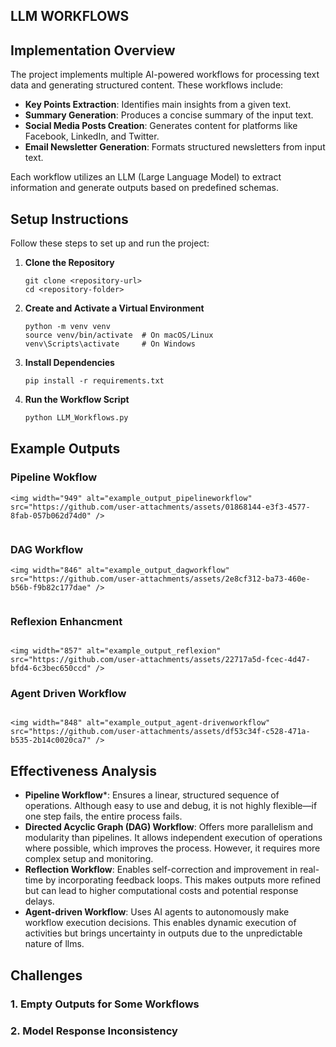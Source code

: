 ## LLM WORKFLOWS

## Implementation Overview

The project implements multiple AI-powered workflows for processing text data and generating structured content. These workflows include:
- **Key Points Extraction**: Identifies main insights from a given text.
- **Summary Generation**: Produces a concise summary of the input text.
- **Social Media Posts Creation**: Generates content for platforms like Facebook, LinkedIn, and Twitter.
- **Email Newsletter Generation**: Formats structured newsletters from input text.

Each workflow utilizes an LLM (Large Language Model) to extract information and generate outputs based on predefined schemas.

## Setup Instructions

Follow these steps to set up and run the project:

1. **Clone the Repository**
   ```
   git clone <repository-url>
   cd <repository-folder>
   ```

2. **Create and Activate a Virtual Environment**
   ```
   python -m venv venv
   source venv/bin/activate  # On macOS/Linux
   venv\Scripts\activate     # On Windows
   ```

3. **Install Dependencies**
   ```
   pip install -r requirements.txt
   ```

4. **Run the Workflow Script**
   ```sh
   python LLM_Workflows.py
   ```


## Example Outputs

### Pipeline Wokflow
```
<img width="949" alt="example_output_pipelineworkflow" src="https://github.com/user-attachments/assets/01868144-e3f3-4577-8fab-057b062d74d0" />


```

### DAG Workflow
```
<img width="846" alt="example_output_dagworkflow" src="https://github.com/user-attachments/assets/2e8cf312-ba73-460e-b56b-f9b82c177dae" />


```

### Reflexion Enhancment 
```

<img width="857" alt="example_output_reflexion" src="https://github.com/user-attachments/assets/22717a5d-fcec-4d47-bfd4-6c3bec650ccd" />

```

### Agent Driven Workflow 
```

<img width="848" alt="example_output_agent-drivenworkflow" src="https://github.com/user-attachments/assets/df53c34f-c528-471a-b535-2b14c0020ca7" />

```

## Effectiveness Analysis

- **Pipeline Workflow***: Ensures a linear, structured sequence of operations. Although easy to use and debug, it is not highly flexible—if one step fails, the entire process fails.
- **Directed Acyclic Graph (DAG) Workflow**: Offers more parallelism and modularity than pipelines. It allows independent execution of operations where possible, which improves the process. However, it requires more complex setup and monitoring.
- **Reflection Workflow**: Enables self-correction and improvement in real-time by incorporating feedback loops. This makes outputs more refined but can lead to higher computational costs and potential response delays.
- **Agent-driven Workflow**: Uses AI agents to autonomously make workflow execution decisions. This enables dynamic execution of activities but brings uncertainty in outputs due to the unpredictable nature of llms.

## Challenges 

### 1. **Empty Outputs for Some Workflows**

### 2. **Model Response Inconsistency**
   





